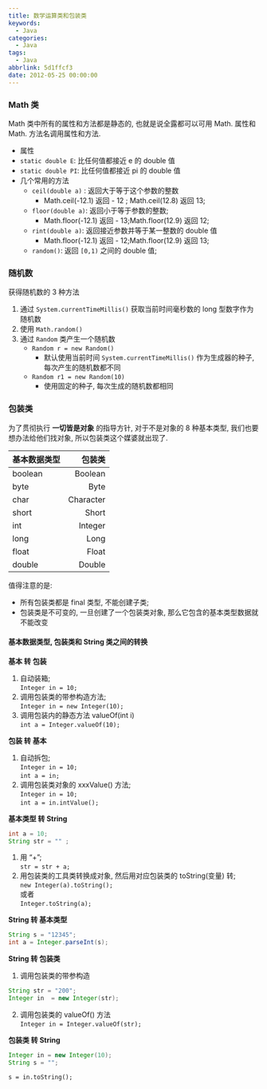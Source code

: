 ```yaml
---
title: 数学运算类和包装类
keywords:
  - Java
categories:
  - Java
tags:
  - Java
abbrlink: 5d1ffcf3
date: 2012-05-25 00:00:00
---
```


### Math 类

Math 类中所有的属性和方法都是静态的, 也就是说全露都可以可用 Math. 属性和 Math. 方法名调用属性和方法.

- 属性
- `static double E`: 比任何值都接近 e 的 double 值
- `static double PI`: 比任何值都接近 pi 的 double 值
- 几个常用的方法
  - `ceil(double a)` : 返回大于等于这个参数的整数
    - Math.ceil(-12.1) 返回 - 12 ; Math.ceil(12.8) 返回 13;
  - `floor(double a)`: 返回小于等于参数的整数;
    - Math.floor(-12.1) 返回 - 13;Math.floor(12.9) 返回 12;
  - `rint(double a)`: 返回接近参数并等于某一整数的 double 值
    - Math.floor(-12.1) 返回 - 12;Math.floor(12.9) 返回 13;
  - `random()`: 返回 `[0,1)` 之间的 double 值;

### 随机数

获得随机数的 3 种方法

1. 通过 `System.currentTimeMillis()` 获取当前时间毫秒数的 long 型数字作为随机数
2. 使用 `Math.random()`
3. 通过 `Random` 类产生一个随机数
   - `Random r = new Random()`
     - 默认使用当前时间 `System.currentTimeMillis()` 作为生成器的种子, 每次产生的随机数都不同
   - `Random r1 = new Random(10)`
     - 使用固定的种子, 每次生成的随机数都相同

### 包装类

为了贯彻执行 **一切皆是对象** 的指导方针, 对于不是对象的 8 种基本类型, 我们也要想办法给他们找对象, 所以包装类这个媒婆就出现了.

| 基本数据类型 |    包装类 |
| :----------- | --------: |
| boolean      |   Boolean |
| byte         |      Byte |
| char         | Character |
| short        |     Short |
| int          |   Integer |
| long         |      Long |
| float        |     Float |
| double       |    Double |

值得注意的是:

- 所有包装类都是 final 类型, 不能创建子类;
- 包装类是不可变的, 一旦创建了一个包装类对象, 那么它包含的基本类型数据就不能改变

#### 基本数据类型, 包装类和 String 类之间的转换

**基本 转 包装**

1. 自动装箱;  
   `Integer in = 10;`
2. 调用包装类的带参构造方法;  
   `Integer in = new Integer(10);`
3. 调用包装内的静态方法 valueOf(int i)  
   `int a = Integer.valueOf(10);`

**包装 转 基本**

1. 自动拆包;  
   `Integer in = 10;`  
   `int a = in;`
2. 调用包装类对象的 xxxValue() 方法;  
   `Integer in = 10;`  
   `int a = in.intValue();`

**基本类型 转 String**

```java
int a = 10;
String str = "" ;
```

1. 用 “+”;  
   `str = str + a;`
2. 用包装类的工具类转换成对象, 然后用对应包装类的 toString(变量) 转;  
   `new Integer(a).toString();`  
   或者  
   `Integer.toString(a);`

**String 转 基本类型**

```java
String s = "12345";
int a = Integer.parseInt(s);
```

**String 转 包装类**

1. 调用包装类的带参构造

```java
String str = "200";
Integer in  = new Integer(str);
```

2. 调用包装类的 valueOf() 方法  
   `Integer in = Integer.valueOf(str);`

**包装类 转 String**

```java
Integer in = new Integer(10);
String s = "";
```

`s = in.toString();`
